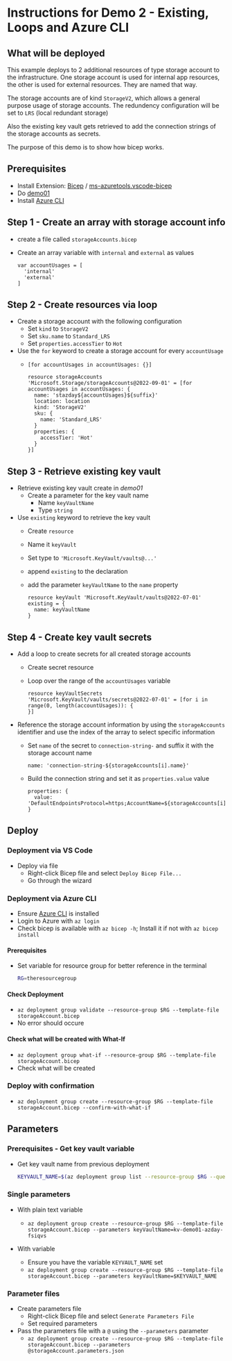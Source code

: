 # Instructions for Demo 2 - Existing, Loops and Azure CLI

## What will be deployed

This example deploys to 2 additional resources of type storage account to the infrastructure. One storage account is used for internal app resources, the other is used for external resources. They are named that way.

The storage accounts are of kind `StorageV2`, which allows a general purpose usage of storage accounts. The redundency configuration will be set to `LRS` (local redundant storage)

Also the existing key vault gets retrieved to add the connection strings of the storage accounts as secrets.

The purpose of this demo is to show how bicep works.

## Prerequisites

- Install Extension: [Bicep](ttps://marketplace.visualstudio.com/items?itemName=ms-azuretools.vscode-bicep) / [ms-azuretools.vscode-bicep](ttps://marketplace.visualstudio.com/items?itemName=ms-azuretools.vscode-bicep)
- Do [demo01](../demo02-existing-loops-and-azcli/)
- Install [Azure CLI](https://learn.microsoft.com/de-de/cli/azure/install-azure-cli)

## Step 1 - Create an array with storage account info

- create a file called `storageAccounts.bicep`

- Create an array variable with `internal` and `external` as values

  ```bicep
  var accountUsages = [
    'internal'
    'external'
  ]
  ```

## Step 2 - Create resources via loop

- Create a storage account with the following configuration
  - Set `kind` to `StorageV2`
  - Set `sku.name` to `Standard_LRS`
  - Set `properties.accessTier` to `Hot`
- Use the `for` keyword to create a storage account for every `accountUsage`
  - `[for accountUsages in accountUsages: {}]`

    ```bicep
    resource storageAccounts 'Microsoft.Storage/storageAccounts@2022-09-01' = [for accountUsages in accountUsages: {
      name: 'stazday${accountUsages}${suffix}'
      location: location
      kind: 'StorageV2'
      sku: {
        name: 'Standard_LRS'
      }
      properties: {
        accessTier: 'Hot'
      }
    }]
    ```

## Step 3 - Retrieve existing key vault

- Retrieve existing key vault create in *demo01*
  - Create a parameter for the key vault name
    - Name `keyVaultName`
    - Type `string`
- Use `existing` keyword to retrieve the key vault
  - Create `resource`
  - Name it `keyVault`
  - Set type to `'Microsoft.KeyVault/vaults@...'`
  - append `existing` to the declaration
  - add the parameter `keyVaultName` to the `name` property

    ```bicep
    resource keyVault 'Microsoft.KeyVault/vaults@2022-07-01' existing = {
      name: keyVaultName
    }
    ```

## Step 4 - Create key vault secrets

- Add a loop to create secrets for all created storage accounts
  - Create secret resource
  - Loop over the range of the `accountUsages` variable

    ```bicep
    resource keyVaultSecrets 'Microsoft.KeyVault/vaults/secrets@2022-07-01' = [for i in range(0, length(accountUsages)): {
    }]
    ```

- Reference the storage account information by using the `storageAccounts` identifier and use the index of the array to select specific information
  - Set `name` of the secret to `connection-string-` and suffix it with the storage account name

    ```bicep
    name: 'connection-string-${storageAccounts[i].name}'
    ```

  - Build the connection string and set it as `properties.value` value

    ```bicep
    properties: {
      value: 'DefaultEndpointsProtocol=https;AccountName=${storageAccounts[i].name};EndpointSuffix=${environment().suffixes.storage};AccountKey=${storageAccounts[i].listKeys().keys[0].value}'
    }
    ```

## Deploy

### Deployment via VS Code

- Deploy via file
  - Right-click Bicep file and select `Deploy Bicep File...`
  - Go through the wizard

### Deployment via Azure CLI

- Ensure [Azure CLI](https://learn.microsoft.com/de-de/cli/azure/install-azure-cli) is installed
- Login to Azure with `az login`
- Check bicep is available with `az bicep -h`; Install it if not with `az bicep install`

#### Prerequisites

- Set variable for resource group for better reference in the terminal

  ```bash
  RG=theresourcegroup
  ```

#### Check Deployment

- `az deployment group validate --resource-group $RG --template-file storageAccount.bicep`
- No error should occure

#### Check what will be created with What-If

- `az deployment group what-if --resource-group $RG --template-file storageAccount.bicep`
- Check what will be created

### Deploy with confirmation

- `az deployment group create --resource-group $RG --template-file storageAccount.bicep --confirm-with-what-if`

## Parameters

### Prerequisites - Get key vault variable

- Get key vault name from previous deployment

  ```bash
  KEYVAULT_NAME=$(az deployment group list --resource-group $RG --query "[0].properties.outputs.keyVaultName.value" -o tsv)
  ```

### Single parameters

- With plain text variable
  - `az deployment group create --resource-group $RG --template-file storageAccount.bicep --parameters keyVaultName=kv-demo01-azday-fsiqvs`

- With variable
  - Ensure you have the variable `KEYVAULT_NAME` set
  - `az deployment group create --resource-group $RG --template-file storageAccount.bicep --parameters keyVaultName=$KEYVAULT_NAME`

### Parameter files

- Create parameters file
  - Right-click Bicep file and select `Generate Parameters File`
  - Set required parameters
- Pass the parameters file with a `@` using the `--parameters` parameter
  - `az deployment group create --resource-group $RG --template-file storageAccount.bicep --parameters @storageAccount.parameters.json`
